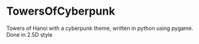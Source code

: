 # TowersOfCyberpunk
Towers of Hanoi with a cyberpunk theme, written in python using pygame. Done in 2.5D style
